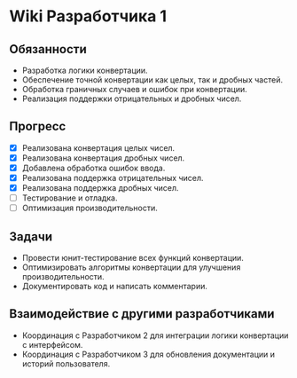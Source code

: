# Wiki Разработчика 1

## Обязанности
- Разработка логики конвертации.
- Обеспечение точной конвертации как целых, так и дробных частей.
- Обработка граничных случаев и ошибок при конвертации.
- Реализация поддержки отрицательных и дробных чисел.

## Прогресс
- [x] Реализована конвертация целых чисел.
- [x] Реализована конвертация дробных чисел.
- [x] Добавлена обработка ошибок ввода.
- [x] Реализована поддержка отрицательных чисел.
- [x] Реализована поддержка дробных чисел.
- [ ] Тестирование и отладка.
- [ ] Оптимизация производительности.

## Задачи
- Провести юнит-тестирование всех функций конвертации.
- Оптимизировать алгоритмы конвертации для улучшения производительности.
- Документировать код и написать комментарии.

## Взаимодействие с другими разработчиками
- Координация с Разработчиком 2 для интеграции логики конвертации с интерфейсом.
- Координация с Разработчиком 3 для обновления документации и историй пользователя.
